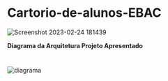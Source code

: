 # Cartorio-de-alunos-EBAC

![Screenshot 2023-02-24 181439](https://user-images.githubusercontent.com/108761793/221294982-7a57bda8-47ad-4d64-b430-ef2a270aab66.png)


**Diagrama da Arquitetura Projeto Apresentado**
#
![diagrama](https://user-images.githubusercontent.com/108761793/221963482-b18dfd87-3873-442b-814a-02d5c25af57e.png)
